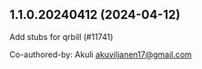 ## 1.1.0.20240412 (2024-04-12)

Add stubs for qrbill (#11741)

Co-authored-by: Akuli <akuviljanen17@gmail.com>

